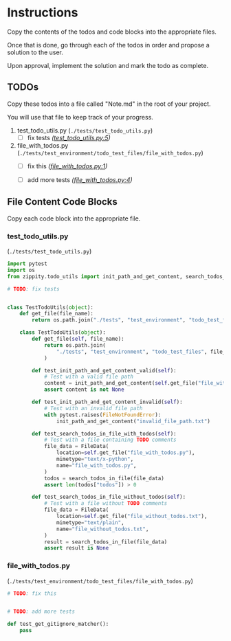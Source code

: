 # Instructions

Copy the contents of the todos and code blocks into the appropriate files.

Once that is done, go through each of the todos in order and propose a solution to the user.

Upon approval, implement the solution and mark the todo as complete.

## TODOs

Copy these todos into a file called "Note.md" in the root of your project.

You will use that file to keep track of your progress.

1. test_todo_utils.py (`./tests/test_todo_utils.py`)
   - [ ] fix tests
       *([test_todo_utils.py:5](./tests/test_todo_utils.py#5))*

2. file_with_todos.py (`./tests/test_environment/todo_test_files/file_with_todos.py`)
   - [ ] fix this
       *([file_with_todos.py:1](./tests/test_environment/todo_test_files/file_with_todos.py#1))*
   - [ ] add more tests
       *([file_with_todos.py:4](./tests/test_environment/todo_test_files/file_with_todos.py#4))*



## File Content Code Blocks

Copy each code block into the appropriate file.

### test_todo_utils.py

(`./tests/test_todo_utils.py`)

```python
import pytest
import os
from zippity.todo_utils import init_path_and_get_content, search_todos_in_file, FileData

# TODO: fix tests


class TestTodoUtils(object):
    def get_file(file_name):
        return os.path.join("./tests", "test_environment", "todo_test_files", file_name)

    class TestTodoUtils(object):
        def get_file(self, file_name):
            return os.path.join(
                "./tests", "test_environment", "todo_test_files", file_name
            )

        def test_init_path_and_get_content_valid(self):
            # Test with a valid file path
            content = init_path_and_get_content(self.get_file("file_with_todos.py"))
            assert content is not None

        def test_init_path_and_get_content_invalid(self):
            # Test with an invalid file path
            with pytest.raises(FileNotFoundError):
                init_path_and_get_content("invalid_file_path.txt")

        def test_search_todos_in_file_with_todos(self):
            # Test with a file containing TODO comments
            file_data = FileData(
                location=self.get_file("file_with_todos.py"),
                mimetype="text/x-python",
                name="file_with_todos.py",
            )
            todos = search_todos_in_file(file_data)
            assert len(todos["todos"]) > 0

        def test_search_todos_in_file_without_todos(self):
            # Test with a file without TODO comments
            file_data = FileData(
                location=self.get_file("file_without_todos.txt"),
                mimetype="text/plain",
                name="file_without_todos.txt",
            )
            result = search_todos_in_file(file_data)
            assert result is None

```



### file_with_todos.py

(`./tests/test_environment/todo_test_files/file_with_todos.py`)

```python
# TODO: fix this


# TODO: add more tests

def test_get_gitignore_matcher():
    pass
```

